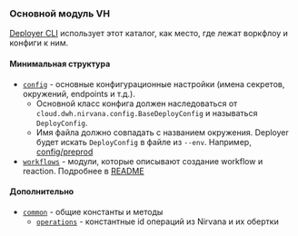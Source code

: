 ### Основной модуль VH

[Deployer CLI](../deployer/README.md) использует этот каталог, как место, где лежат воркфлоу и конфиги к ним.

#### Минимальная структура

* [`config`](сonfig) - основные конфигурационные настройки (имена секретов, окружений, endpoints и т.д.).
    * Основной класс конфига должен наследоваться от `cloud.dwh.nirvana.config.BaseDeployConfig` и называться `DeployConfig`.
    * Имя файла должно совпадать с названием окружения. Deployer будет искать `DeployConfig` в файле из `--env`. Например, [config/preprod](config/preprod.py)
* [`workflows`](workflows) - модули, которые описывают создание workflow и reaction. Подробнее в [README](./workflows/README.md)

#### Дополнительно
* [`common`](common) - общие константы и методы
    * [`operations`](common/operations.py) - константные id операций из Nirvana и их обертки

